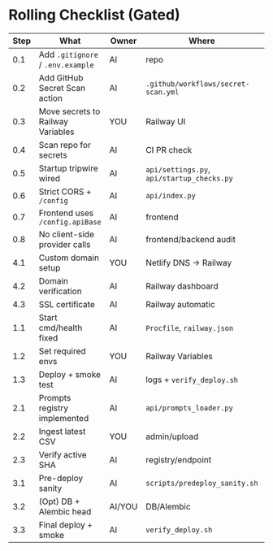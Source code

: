 # Rolling Checklist (Gated)

| Step | What | Owner | Where | Status |
|---|---|---|---|---|
| 0.1 | Add `.gitignore` / `.env.example` | AI | repo | ✅ |
| 0.2 | Add GitHub Secret Scan action | AI | `.github/workflows/secret-scan.yml` | ✅ |
| 0.3 | Move secrets to Railway Variables | YOU | Railway UI | ✅ |
| 0.4 | Scan repo for secrets | AI | CI PR check | ☐ |
| 0.5 | Startup tripwire wired | AI | `api/settings.py`, `api/startup_checks.py` | ✅ |
| 0.6 | Strict CORS + `/config` | AI | `api/index.py` | ✅ |
| 0.7 | Frontend uses `/config.apiBase` | AI | frontend | ☐ |
| 0.8 | No client-side provider calls | AI | frontend/backend audit | ☐ |
| 4.1 | Custom domain setup | YOU | Netlify DNS → Railway | ✅ |
| 4.2 | Domain verification | AI | Railway dashboard | ✅ |
| 4.3 | SSL certificate | AI | Railway automatic | ✅ |
| 1.1 | Start cmd/health fixed | AI | `Procfile`, `railway.json` | ✅ |
| 1.2 | Set required envs | YOU | Railway Variables | ✅ |
| 1.3 | Deploy + smoke test | AI | logs + `verify_deploy.sh` | ✅ |
| 2.1 | Prompts registry implemented | AI | `api/prompts_loader.py` | ✅ |
| 2.2 | Ingest latest CSV | YOU | admin/upload | ✅ |
| 2.3 | Verify active SHA | AI | registry/endpoint | ✅ |
| 3.1 | Pre-deploy sanity | AI | `scripts/predeploy_sanity.sh` | ✅ |
| 3.2 | (Opt) DB + Alembic head | AI/YOU | DB/Alembic | ☐ |
| 3.3 | Final deploy + smoke | AI | `verify_deploy.sh` | ✅ |
